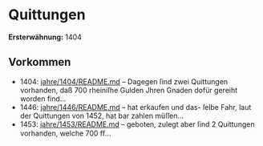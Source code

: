 # Quittungen

**Ersterwähnung:** 1404

## Vorkommen
- 1404: [jahre/1404/README.md](../jahre/1404/README.md) – Dagegen ſind zwei Quittungen vorhanden, daß
700 rheiniſhe Gulden Jhren Gnaden dofür gereiht worden
find...
- 1446: [jahre/1446/README.md](../jahre/1446/README.md) – hat erkaufen und das-
ſelbe Fahr, laut der Quittungen von 1452, hat bar zahlen
müſſen...
- 1453: [jahre/1453/README.md](../jahre/1453/README.md) – geboten, zulegt aber ſind 2 Quittungen vorhanden, welche
700 ﬀ...
